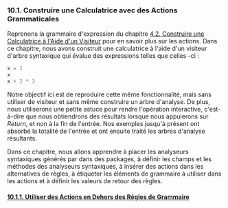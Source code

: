 ### 10.1. Construire une Calculatrice avec des Actions Grammaticales

Reprenons la grammaire d'expression du chapitre [4.2. Construire une Calculatrice à l'Aide d'un Visiteur](../../Chapter_04/2) pour en savoir plus sur les actions. Dans ce chapitre, nous avons construit une calculatrice à l'aide d'un visiteur d'arbre syntaxique qui évalue des expressions telles que celles -ci :

```lisp
x = 1
x
x + 2 * 3
```

Notre objectif ici est de reproduire cette même fonctionnalité, mais sans utiliser de visiteur et sans même construire un arbre d'analyse. De plus, nous utiliserons une petite astuce pour rendre l'opération interactive, c'est-à-dire que nous obtiendrons des résultats lorsque nous appuierons sur _Return_, et non à la fin de l'entrée. Nos exemples jusqu'à présent ont absorbé la totalité de l'entrée et ont ensuite traité les arbres d'analyse résultants.

Dans ce chapitre, nous allons apprendre à placer les analyseurs syntaxiques générés par dans des packages, à définir les champs et les méthodes des analyseurs syntaxiques, à insérer des actions dans les alternatives de règles, à étiqueter les éléments de grammaire à utiliser dans les actions et à définir les valeurs de retour des règles.

#### [10.1.1. Utiliser des Actions en Dehors des Règles de Grammaire](1)

